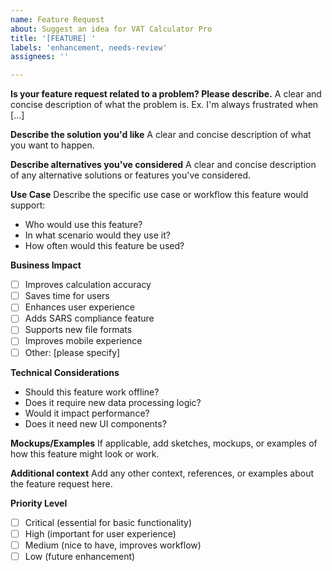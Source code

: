 ```yaml
---
name: Feature Request
about: Suggest an idea for VAT Calculator Pro
title: '[FEATURE] '
labels: 'enhancement, needs-review'
assignees: ''

---
```


**Is your feature request related to a problem? Please describe.**
A clear and concise description of what the problem is. Ex. I'm always frustrated when [...]

**Describe the solution you'd like**
A clear and concise description of what you want to happen.

**Describe alternatives you've considered**
A clear and concise description of any alternative solutions or features you've considered.

**Use Case**
Describe the specific use case or workflow this feature would support:
- Who would use this feature?
- In what scenario would they use it?
- How often would this feature be used?

**Business Impact**
- [ ] Improves calculation accuracy
- [ ] Saves time for users
- [ ] Enhances user experience
- [ ] Adds SARS compliance feature
- [ ] Supports new file formats
- [ ] Improves mobile experience
- [ ] Other: [please specify]

**Technical Considerations**
- Should this feature work offline?
- Does it require new data processing logic?
- Would it impact performance?
- Does it need new UI components?

**Mockups/Examples**
If applicable, add sketches, mockups, or examples of how this feature might look or work.

**Additional context**
Add any other context, references, or examples about the feature request here.

**Priority Level**
- [ ] Critical (essential for basic functionality)
- [ ] High (important for user experience)
- [ ] Medium (nice to have, improves workflow)
- [ ] Low (future enhancement)
